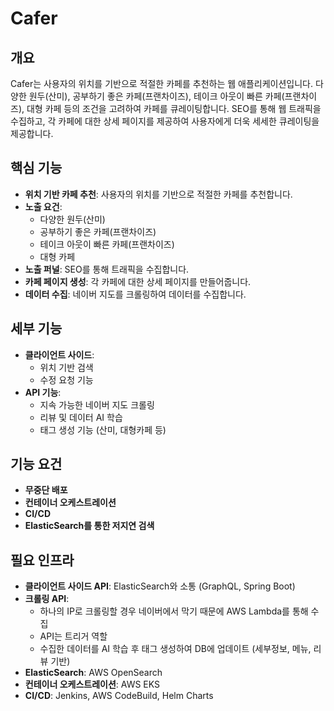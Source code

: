 # Cafer

## 개요

Cafer는 사용자의 위치를 기반으로 적절한 카페를 추천하는 웹 애플리케이션입니다. 다양한 원두(산미), 공부하기 좋은 카페(프랜차이즈), 테이크 아웃이 빠른 카페(프랜차이즈), 대형 카페 등의 조건을 고려하여 카페를 큐레이팅합니다. SEO를 통해 웹 트래픽을 수집하고, 각 카페에 대한 상세 페이지를 제공하여 사용자에게 더욱 세세한 큐레이팅을 제공합니다.

## 핵심 기능

- **위치 기반 카페 추천**: 사용자의 위치를 기반으로 적절한 카페를 추천합니다.
- **노출 요건**:
  - 다양한 원두(산미)
  - 공부하기 좋은 카페(프랜차이즈)
  - 테이크 아웃이 빠른 카페(프랜차이즈)
  - 대형 카페
- **노출 퍼널**: SEO를 통해 트래픽을 수집합니다.
- **카페 페이지 생성**: 각 카페에 대한 상세 페이지를 만들어줍니다.
- **데이터 수집**: 네이버 지도를 크롤링하여 데이터를 수집합니다.

## 세부 기능

- **클라이언트 사이드**:
  - 위치 기반 검색
  - 수정 요청 기능
- **API 기능**:
  - 지속 가능한 네이버 지도 크롤링
  - 리뷰 및 데이터 AI 학습
  - 태그 생성 기능 (산미, 대형카페 등)

## 기능 요건

- **무중단 배포**
- **컨테이너 오케스트레이션**
- **CI/CD**
- **ElasticSearch를 통한 저지연 검색**

## 필요 인프라

- **클라이언트 사이드 API**: ElasticSearch와 소통 (GraphQL, Spring Boot)
- **크롤링 API**:
  - 하나의 IP로 크롤링할 경우 네이버에서 막기 때문에 AWS Lambda를 통해 수집
  - API는 트리거 역할
  - 수집한 데이터를 AI 학습 후 태그 생성하여 DB에 업데이트 (세부정보, 메뉴, 리뷰 기반)
- **ElasticSearch**: AWS OpenSearch
- **컨테이너 오케스트레이션**: AWS EKS
- **CI/CD**: Jenkins, AWS CodeBuild, Helm Charts

